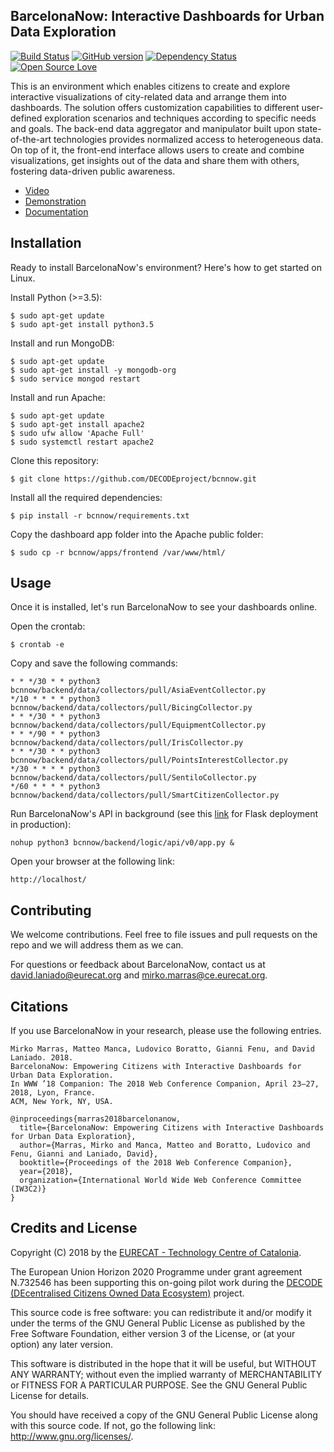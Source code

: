 ## BarcelonaNow: Interactive Dashboards for Urban Data Exploration
[![Build Status](https://travis-ci.org/pages-themes/cayman.svg?branch=master)](https://travis-ci.org/pages-themes/cayman)
[![GitHub version](https://badge.fury.io/gh/boennemann%2Fbadges.svg)](http://badge.fury.io/gh/boennemann%2Fbadges)
[![Dependency Status](https://david-dm.org/boennemann/badges.svg)](https://david-dm.org/boennemann/badges)
[![Open Source Love](https://badges.frapsoft.com/os/gpl/gpl.svg?v=102)](https://github.com/ellerbrock/open-source-badge/)

This is an environment which enables citizens to create and explore interactive visualizations of city-related data and arrange them into dashboards. The solution offers customization capabilities to different user-defined exploration scenarios and techniques according to specific needs and goals. The back-end data aggregator and manipulator built upon state-of-the-art technologies provides normalized access to heterogeneous data. On top of it, the front-end interface allows users to create and combine visualizations, get insights out of the data and share them with others, fostering data-driven public awareness. 

* [Video](https://www.youtube.com/watch?v=_QTuGo5n8IE)
* [Demonstration](http://bcnnow.decodeproject.eu)
* [Documentation](https://decodeproject.github.io/bcnnow/)

## Installation 
Ready to install BarcelonaNow's environment? Here's how to get started on Linux.

Install Python (>=3.5):
```
$ sudo apt-get update
$ sudo apt-get install python3.5
```
Install and run MongoDB:
```
$ sudo apt-get update
$ sudo apt-get install -y mongodb-org
$ sudo service mongod restart
```
Install and run Apache:
```
$ sudo apt-get update
$ sudo apt-get install apache2
$ sudo ufw allow 'Apache Full'
$ sudo systemctl restart apache2
```
Clone this repository: 
```
$ git clone https://github.com/DECODEproject/bcnnow.git
```
Install all the required dependencies:
```
$ pip install -r bcnnow/requirements.txt
```
Copy the dashboard app folder into the Apache public folder:
```
$ sudo cp -r bcnnow/apps/frontend /var/www/html/
```

## Usage
Once it is installed, let's run BarcelonaNow to see your dashboards online.

Open the crontab:
```
$ crontab -e
```
Copy and save the following commands:
```
* * */30 * * python3 bcnnow/backend/data/collectors/pull/AsiaEventCollector.py
*/10 * * * * python3 bcnnow/backend/data/collectors/pull/BicingCollector.py
* * */30 * * python3 bcnnow/backend/data/collectors/pull/EquipmentCollector.py
* * */90 * * python3 bcnnow/backend/data/collectors/pull/IrisCollector.py
* * */30 * * python3 bcnnow/backend/data/collectors/pull/PointsInterestCollector.py
*/30 * * * * python3 bcnnow/backend/data/collectors/pull/SentiloCollector.py
*/60 * * * * python3 bcnnow/backend/data/collectors/pull/SmartCitizenCollector.py
```
Run BarcelonaNow's API in background (see this [link](http://flask.pocoo.org/docs/0.12/deploying/) for Flask deployment in production):
```
nohup python3 bcnnow/backend/logic/api/v0/app.py &
```
Open your browser at the following link:
```
http://localhost/
```

## Contributing
We welcome contributions. Feel free to file issues and pull requests on the repo and we will address them as we can.

For questions or feedback about BarcelonaNow, contact us at [david.laniado@eurecat.org](http://) and [mirko.marras@ce.eurecat.org](http://).

## Citations
If you use BarcelonaNow in your research, please use the following entries.

```
Mirko Marras, Matteo Manca, Ludovico Boratto, Gianni Fenu, and David Laniado. 2018. 
BarcelonaNow: Empowering Citizens with Interactive Dashboards for Urban Data Exploration. 
In WWW ’18 Companion: The 2018 Web Conference Companion, April 23–27, 2018, Lyon, France. 
ACM, New York, NY, USA.
```

```
@inproceedings{marras2018barcelonanow,
  title={BarcelonaNow: Empowering Citizens with Interactive Dashboards for Urban Data Exploration},
  author={Marras, Mirko and Manca, Matteo and Boratto, Ludovico and Fenu, Gianni and Laniado, David},
  booktitle={Proceedings of the 2018 Web Conference Companion},
  year={2018},
  organization={International World Wide Web Conference Committee (IW3C2)}
}
```
## Credits and License
Copyright (C) 2018 by the [EURECAT - Technology Centre of Catalonia](https://www.decodeproject.eu/).

The European Union Horizon 2020 Programme under grant agreement N.732546 has been supporting this on-going pilot work during the [DECODE (DEcentralised Citizens Owned Data Ecosystem)](https://eurecat.org/en/) project.

This source code is free software: you can redistribute it and/or modify it under the terms of the GNU General Public License as published by the Free Software Foundation, either version 3 of the License, or (at your option) any later version.

This software is distributed in the hope that it will be useful, but WITHOUT ANY WARRANTY; without even the implied warranty of MERCHANTABILITY or FITNESS FOR A PARTICULAR PURPOSE. See the GNU General Public License for details.

You should have received a copy of the GNU General Public License along with this source code. If not, go the following link: http://www.gnu.org/licenses/.

